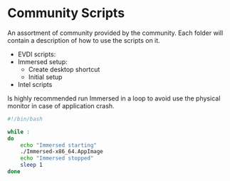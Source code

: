 # Community Scripts

An assortment of community provided by the community. Each folder will contain a description of how to use the scripts on it.

- EVDI scripts:
- Immersed setup:
  - Create desktop shortcut
  - Initial setup
- Intel scripts

Is highly recommended run Immersed in a loop to avoid use the physical monitor in case of application crash.
```bash
#!/bin/bash

while :
do
    echo "Immersed starting"
    ./Immersed-x86_64.AppImage
    echo "Immersed stopped"
    sleep 1
done
```